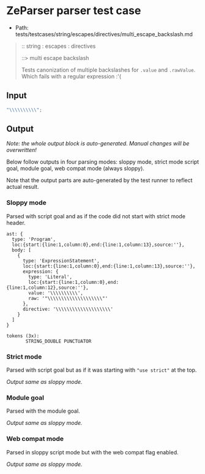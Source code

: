 # ZeParser parser test case

- Path: tests/testcases/string/escapes/directives/multi_escape_backslash.md

> :: string : escapes : directives
>
> ::> multi escape backslash
>
> Tests canonization of multiple backslashes for `.value` and `.rawValue`. Which fails with a regular expression :'(

## Input

`````js
"\\\\\\\\\\";
`````

## Output

_Note: the whole output block is auto-generated. Manual changes will be overwritten!_

Below follow outputs in four parsing modes: sloppy mode, strict mode script goal, module goal, web compat mode (always sloppy).

Note that the output parts are auto-generated by the test runner to reflect actual result.

### Sloppy mode

Parsed with script goal and as if the code did not start with strict mode header.

`````
ast: {
  type: 'Program',
  loc:{start:{line:1,column:0},end:{line:1,column:13},source:''},
  body: [
    {
      type: 'ExpressionStatement',
      loc:{start:{line:1,column:0},end:{line:1,column:13},source:''},
      expression: {
        type: 'Literal',
        loc:{start:{line:1,column:0},end:{line:1,column:12},source:''},
        value: '\\\\\\\\\\',
        raw: '"\\\\\\\\\\\\\\\\\\\\"'
      },
      directive: '\\\\\\\\\\\\\\\\\\\\'
    }
  ]
}

tokens (3x):
       STRING_DOUBLE PUNCTUATOR
`````

### Strict mode

Parsed with script goal but as if it was starting with `"use strict"` at the top.

_Output same as sloppy mode._

### Module goal

Parsed with the module goal.

_Output same as sloppy mode._

### Web compat mode

Parsed in sloppy script mode but with the web compat flag enabled.

_Output same as sloppy mode._
